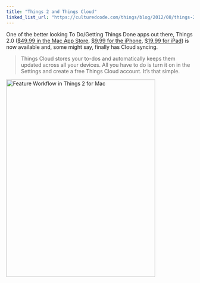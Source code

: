 ```yaml
---
title: "Things 2 and Things Cloud"
linked_list_url: "https://culturedcode.com/things/blog/2012/08/things-2-0-and-things-cloud-available.html"
---
```

<p>One of the better looking To Do/Getting Things Done apps out there, Things 2.0 (<a href="https://target.georiot.com/Proxy.ashx?grid=9646&id=6PFrOqNV4B8&offerid=162397&type=3&subid=0&tmpid=3664&RD_PARM1=http%253A%252F%252Fitunes.apple.com%252Fca%252Fapp%252Fthings%252Fid407951449%253Fmt%253D12%2526uo%253D4%2526partnerId%253D30" target="itunes_store">$49.99 in the Mac App Store</a>, <a href="https://target.georiot.com/Proxy.ashx?grid=9646&id=6PFrOqNV4B8&offerid=162397&type=3&subid=0&tmpid=3664&RD_PARM1=http%253A%252F%252Fitunes.apple.com%252Fca%252Fapp%252Fthings%252Fid284971781%253Fmt%253D8%2526uo%253D4%2526partnerId%253D30" target="itunes_store">$9.99 for the iPhone</a>, <a href="https://target.georiot.com/Proxy.ashx?grid=9646&id=6PFrOqNV4B8&offerid=162397&type=3&subid=0&tmpid=3664&RD_PARM1=http%253A%252F%252Fitunes.apple.com%252Fca%252Fapp%252Fthings-for-ipad%252Fid364365411%253Fmt%253D8%2526uo%253D4%2526partnerId%253D30" target="itunes_store">$19.99 for iPad</a>) is now available and, some might say, finally has Cloud syncing.</p>
<blockquote><p>
  Things Cloud stores your to-dos and automatically keeps them updated across all your devices. All you have to do is turn it on in the Settings and create a free Things Cloud account. It’s that simple.
</p></blockquote>
<p><img src="https://chrisenns.com/wp-content/uploads/2012/08/feature-workflow.jpg" alt="Feature Workflow in Things 2 for Mac" title="Feature Workflow in Things 2 for Mac" width="400" height="530" class="aligncenter size-full wp-image-20632" /></p>
